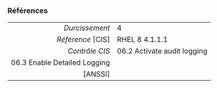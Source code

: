 ### Références

|                 |    |
|----------------:|:---|
|   *Durcissement*| 4 |
|*Référence* [CIS]| RHEL 8 4.1.1.1 |
|   *Contrôle CIS*| 06.2 Activate audit logging
06.3 Enable Detailed Logging |
|          [ANSSI]|  |
